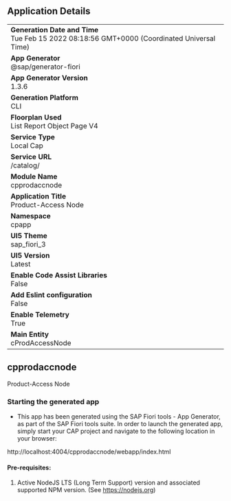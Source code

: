 ## Application Details
|               |
| ------------- |
|**Generation Date and Time**<br>Tue Feb 15 2022 08:18:56 GMT+0000 (Coordinated Universal Time)|
|**App Generator**<br>@sap/generator-fiori|
|**App Generator Version**<br>1.3.6|
|**Generation Platform**<br>CLI|
|**Floorplan Used**<br>List Report Object Page V4|
|**Service Type**<br>Local Cap|
|**Service URL**<br>/catalog/
|**Module Name**<br>cpprodaccnode|
|**Application Title**<br>Product-Access Node|
|**Namespace**<br>cpapp|
|**UI5 Theme**<br>sap_fiori_3|
|**UI5 Version**<br>Latest|
|**Enable Code Assist Libraries**<br>False|
|**Add Eslint configuration**<br>False|
|**Enable Telemetry**<br>True|
|**Main Entity**<br>cProdAccessNode|

## cpprodaccnode

Product-Access Node

### Starting the generated app

-   This app has been generated using the SAP Fiori tools - App Generator, as part of the SAP Fiori tools suite.  In order to launch the generated app, simply start your CAP project and navigate to the following location in your browser:

http://localhost:4004/cpprodaccnode/webapp/index.html

#### Pre-requisites:

1. Active NodeJS LTS (Long Term Support) version and associated supported NPM version.  (See https://nodejs.org)


